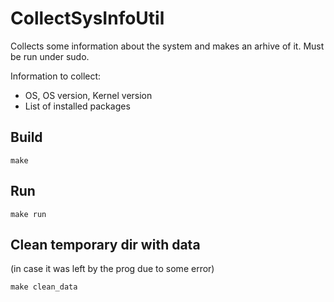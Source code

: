 # CollectSysInfoUtil

Collects some information about the system and makes an arhive of it. Must be run under sudo.

Information to collect:
- OS, OS version, Kernel version
- List of installed packages

## Build

```
make
```

## Run 
```
make run
```

## Clean temporary dir with data

(in case it was left by the prog due to some error)

```
make clean_data
```